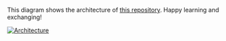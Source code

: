This diagram shows the architecture of [this repository](https://github.com/Hongbo-Miao/hongbomiao.com). Happy learning and exchanging!

[![Architecture](https://user-images.githubusercontent.com/3375461/204081234-2b30a8a9-475d-492e-ab73-63a28f52887d.svg)](https://github.com/Hongbo-Miao/hongbomiao.com)
